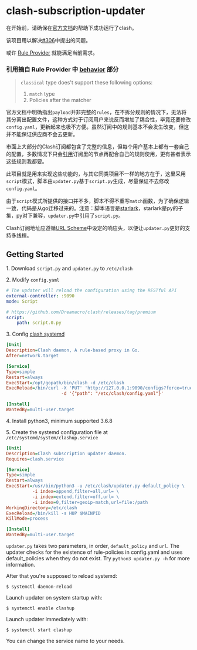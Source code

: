 # clash-subscription-updater

在开始前，请确保在[官方文档](https://github.com/Dreamacro/clash/wiki)的帮助下成功运行了clash。

该项目用以解决[#306](https://github.com/Dreamacro/clash/issues/306)中提出的问题。

或许 [Rule Provider](https://lancellc.gitbook.io/clash/clash-config-file/rule-provider) 就能满足当前需求。

### 引用摘自 Rule Provider 中 [behavior](https://lancellc.gitbook.io/clash/clash-config-file/rule-provider#behavior) 部分

> `classical` type does't support these following options:
> 1. `match` type
> 2. Policies after the matcher

官方文档中明确指出`payload`并非完整的`rules`，在不拆分规则的情况下，无法将其分离出配置文件，这种方式对于订阅用户来说反而增加了耦合性，毕竟还要修改`config.yaml`，更新起来也极不方便。虽然订阅中的规则基本不会发生改变，但这并不能保证供应商不会去更新。

市面上大部分的Clash订阅都包含了完整的信息，但每个用户基本上都有一套自己的配置，多数情况下只会[引用](https://lancellc.gitbook.io/clash/clash-config-file/proxy-provider)订阅里的节点再配合自己的规则使用，更有甚者表示这些规则我都要。

此项目就是用来实现这些功能的，与其它同类项目不一样的地方在于，这里采用`script`模式，脚本由`updater.py`基于`script.py`生成，尽量保证不去修改`config.yaml`。

由于`script`模式所提供的接口并不多，脚本不得不重写`match`函数，为了确保逻辑一致，代码是从go迁移过来的。注意：脚本语言是[starlark](https://github.com/bazelbuild/starlark)，starlark是py的子集，py对下兼容，`updater.py`中引用了`script.py`。

Clash订阅地址应遵循[URL Scheme](https://docs.cfw.lbyczf.com/contents/urlscheme.html)中设定的响应头，以便让`updater.py`更好的支持多线程。

## Getting Started

1\. Download `script.py` and `updater.py` to `/etc/clash`

2\. Modify `config.yaml`

```yaml
# The updater will reload the configuration using the RESTful API
external-controller: :9090
mode: Script

# https://github.com/Dreamacro/clash/releases/tag/premium
script:
    path: script.0.py
```

3\. Config [clash systemd](https://github.com/Dreamacro/clash/wiki/Running-Clash-as-a-service#systemd)

```ini
[Unit]
Description=Clash daemon, A rule-based proxy in Go.
After=network.target

[Service]
Type=simple
Restart=always
ExecStart=/opt/gopath/bin/clash -d /etc/clash
ExecReload=/bin/curl -X 'PUT' 'http://127.0.0.1:9090/configs?force=true'  \
                     -d '{"path": "/etc/clash/config.yaml"}'

[Install]
WantedBy=multi-user.target
```

4\. Install python3, minimum supported 3.6.8

5\. Create the systemd configuration file at `/etc/systemd/system/clashup.service`

```ini
[Unit]
Description=Clash subscription updater daemon.
Requires=clash.service

[Service]
Type=simple
Restart=always
ExecStart=/usr/bin/python3 -u /etc/clash/updater.py default_policy \
          -i index=append,filter=all,url= \
          -i index=extend,filter=off,url= \
          -i index=0,filter=geoip-match,url=file:/path
WorkingDirectory=/etc/clash
ExecReload=/bin/kill -s HUP $MAINPID
KillMode=process

[Install]
WantedBy=multi-user.target
```

`updater.py` takes two parameters, in order, `default_policy` and `url`.
The updater checks for the existence of rule-policies in config.yaml and uses default_policies when they do not exist.
Try `python3 updater.py -h` for more information.

After that you're supposed to reload systemd:

    $ systemctl daemon-reload

Launch updater on system startup with:

    $ systemctl enable clashup

Launch updater immediately with:

    $ systemctl start clashup

You can change the service name to your needs.
